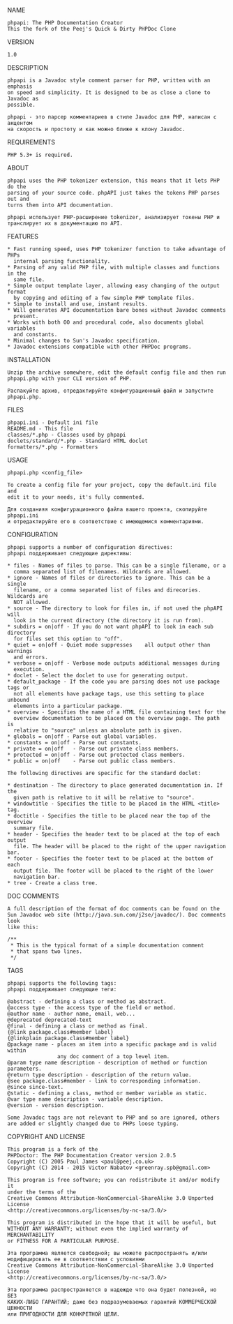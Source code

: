 NAME

	phpapi: The PHP Documentation Creator
    This the fork of the Peej's Quick & Dirty PHPDoc Clone

VERSION

	1.0

DESCRIPTION

	phpapi is a Javadoc style comment parser for PHP, written with an emphasis
    on speed and simplicity. It is designed to be as close a clone to Javadoc as
    possible.

    phpapi - это парсер комментариев в стиле Javadoc для PHP, написан с акцентом
    на скорость и простоту и как можно ближе к клону Javadoc.

REQUIREMENTS

	PHP 5.3+ is required.

ABOUT

	phpapi uses the PHP tokenizer extension, this means that it lets PHP do the
    parsing of your source code. phpAPI just takes the tokens PHP parses out and
    turns them into API documentation.

    phpapi использует PHP-расширение tokenizer, анализирует токены PHP и
    транслирует их в документацию по API.


FEATURES

	* Fast running speed, uses PHP tokenizer function to take advantage of PHPs
      internal parsing functionality.
	* Parsing of any valid PHP file, with multiple classes and functions in the
      same file.
	* Simple output template layer, allowing easy changing of the output format
      by copying and editing of a few simple PHP template files.
	* Simple to install and use, instant results.
	* Will generates API documentation bare bones without Javadoc comments
	  present.
	* Works with both OO and procedural code, also documents global variables
      and constants.
	* Minimal changes to Sun's Javadoc specification.
	* Javadoc extensions compatible with other PHPDoc programs.

INSTALLATION

	Unzip the archive somewhere, edit the default config file and then run
	phpapi.php with your CLI version of PHP.

    Распакуйте архив, отредактируйте конфигурационный файл и запустите
    phpapi.php.

FILES

	phpapi.ini - Default ini file
	README.md - This file
	classes/*.php - Classes used by phpapi
	doclets/standard/*.php - Standard HTML doclet
    formatters/*.php - Formatters

USAGE

	phpapi.php <config_file>

	To create a config file for your project, copy the default.ini file and
	edit it to your needs, it's fully commented.

    Для созданияя конфигурационного файла вашего проекта, скопируйте phpapi.ini
    и отредактируйте его в соответствие с имеющемися комментариями.

CONFIGURATION

	phpapi supports a number of configuration directives:
    phpapi поддерживает следующие директивы:

	* files - Names of files to parse. This can be a single filename, or a
	  comma separated list of filenames. Wildcards are allowed.
    * ignore - Names of files or directories to ignore. This can be a single
      filename, or a comma separated list of files and direcories. Wildcards are
      NOT allowed.
	* source - The directory to look for files in, if not used the phpAPI will
      look in the current directory (the directory it is run from).
	* subdirs = on|off - If you do not want phpAPI to look in each sub directory
	  for files set this option to "off".
	* quiet = on|off - Quiet mode suppresses	all output other than warnings
      and errors.
	* verbose = on|off - Verbose mode outputs additional messages during
      execution.
	* doclet - Select the doclet to use for generating output.
	* default_package - If the code you are parsing does not use package tags or
	  not all elements have package tags, use this setting to place unbound
      elements into a particular package.
	* overview - Specifies the name of a HTML file containing text for the
	  overview documentation to be placed on the overview page. The	path is
      relative to "source" unless an absolute path is given.
	* globals = on|off - Parse out global variables.
	* constants = on|off - Parse out constants.
	* private = on|off   - Parse out private class members.
	* protected = on|off - Parse out protected class members.
	* public = on|off    - Parse out public class members.

	The following directives are specific for the standard doclet:

	* destination - The directory to place generated documentation in. If the
      given path is relative to it will be relative to "source".
	* windowtitle - Specifies the title to be placed in the HTML <title> tag.
	* doctitle - Specifies the title to be placed near the top of the overview
      summary file.
	* header - Specifies the header text to be placed at the top of each output
      file. The header will be placed to the right of the upper navigation bar.
	* footer - Specifies the footer text to be placed at the bottom of each
	  output file. The footer will be placed to the right of the lower
      navigation bar.
	* tree - Create a class tree.

DOC COMMENTS

	A full description of the format of doc comments can be found on the
	Sun Javadoc web site (http://java.sun.com/j2se/javadoc/). Doc comments look
	like this:

	/**
	 * This is the typical format of a simple documentation comment
	 * that spans two lines.
	 */

TAGS

	phpapi supports the following tags:
    phpapi поддерживает следующие теги:

	@abstract - defining a class or method as abstract.
	@access type - the access type of the field or method.
	@author name - author name, email, web...
	@deprecated deprecated-text
	@final - defining a class or method as final.
	{@link package.class#member label}
	{@linkplain package.class#member label}
	@package name - places an item into a specific package and is valid within
                    any doc comment of a top level item.
	@param type name description - description of method or function parameters.
	@return type description - description of the return value.
	@see package.class#member - link to corresponding information.
	@since since-text.
	@static - defining a class, method or member variable as static.
	@var type name description - variable description.
	@version - version description.

	Some Javadoc tags are not relevant to PHP and so are ignored, others
	are added or slightly changed due to PHPs loose typing.

COPYRIGHT AND LICENSE

	This program is a fork of the
    PHPDoctor: The PHP Documentation Creator version 2.0.5
    Copyright (C) 2005 Paul James <paul@peej.co.uk>
    Copyright (C) 2014 - 2015 Victor Nabatov <greenray.spb@gmail.com>

	This program is free software; you can redistribute it and/or modify it
	under the terms of the
    Creative Commons Attribution-NonCommercial-ShareAlike 3.0 Unported License
    <http://creativecommons.org/licenses/by-nc-sa/3.0/>

	This program is distributed in the hope that it will be useful, but
	WITHOUT ANY WARRANTY; without even the implied warranty of MERCHANTABILITY
	or FITNESS FOR A PARTICULAR PURPOSE.

    Эта программа является свободной; вы можете распространять и/или
    модифицировать ее в соответствии с условиями
    Creative Commons Attribution-NonCommercial-ShareAlike 3.0 Unported License
    <http://creativecommons.org/licenses/by-nc-sa/3.0/>

    Эта программа распространяется в надежде что она будет полезной, но БЕЗ
    КАКИХ-ЛИБО ГАРАНТИЙ; даже без подразумеваемых гарантий КОММЕРЧЕСКОЙ ЦЕННОСТИ
    или ПРИГОДНОСТИ ДЛЯ КОНКРЕТНОЙ ЦЕЛИ.
